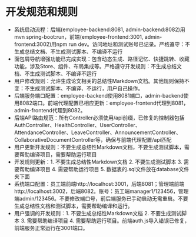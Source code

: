 # 开发规范和规则

- 系统启动流程：后端(employee-backend:8081, admin-backend:8082)用mvn spring-boot:run，前端(employee-frontend:3001, admin-frontend:3002)用npm run dev。访问地址和测试账号已记录。严格遵守：不生成总结文档、不生成测试脚本、不编译不运行
- 面包屑导航增强功能已完成实现：包含动态生成、路径记忆、快捷跳转、收藏功能，涉及Store、组件、布局集成等。严格遵守开发规则：不生成总结文档、不生成测试脚本、不编译不运行
- 用户修改规则：允许生成论文相关的总结性Markdown文档。其他规则保持不变：不生成测试脚本、不编译、不运行，用户自己操作。
- 后端服务端口配置：employee-backend使用8081端口，admin-backend使用8082端口。前端代理配置已相应更新：employee-frontend代理到8081，admin-frontend代理到8082。
- 后端API路由规范：所有Controller必须使用/api前缀，已修复的控制器包括AuthController、HealthController、UserController、AttendanceController、LeaveController、AnnouncementController、CollaborativeDocumentController等，确保与前端代理配置/api匹配
- 用户更新开发规则：不要生成总结性Markdown文档，不要生成测试脚本，需要帮助编译项目，需要帮助运行项目
- 开发规则更新：1. 不要生成总结性Markdown文档 2. 不要生成测试脚本 3. 需要帮助编译项目 4. 需要帮助运行项目 5. 数据表的.sql文件放在database文件夹下面
- 系统端口配置：员工端前端http://localhost:3001，后端8081；管理端前端http://localhost:3002，后端8082。账号：员工端manager1/123456，管理端admin/123456。不要修改端口号，前后端服务已手动启动无需重启。不要生成总结性文档和测试脚本，需要帮助编译和运行。
- 用户强调的开发规则：1. 不要生成总结性Markdown文档 2. 不要生成测试脚本 3. 需要帮助编译项目 4. 需要帮助运行项目。前端auth.js导入错误已修复，前端服务正常运行在3001端口。
